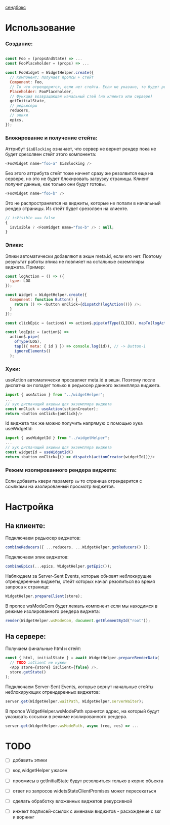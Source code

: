 [сендбокс](https://codesandbox.io/s/ssr-widgets-proto-0rlx2)

# Использование

### Создание:

```js

const Foo = (propsAndState) => ...
const FooPlaceholder = (props) => ...

const FooWidget = WidgetHelper.create({
  // Компонент; получает пропсы + стейт
  Component: Foo,
  // То что отрендерится, если нет стейта. Если не указано, то будет рендериться Component только с пропсами
  Placeholder: FooPlaceholder,
  // Функция возвращающая начальный стей (на клиента или сервере)
  getInitialState,
  // редьюсеры
  reducers,
  // эпики
  epics,
});
```

### Блокирование и получение стейта:

Аттрибут `$isBlocking` означает, что сервер не вернет рендер пока не будет срезолвен стейт этого компонента:

```js
<FooWidget name="foo-a" $isBlocking />
```

Без этого аттрибута стейт тоже начнет сразу же резолвится еще на сервере, но это не будет блокировать загрузку страницы. Клиент получит данные, как только они будут готовы.

```js
<FooWidget name="foo-b" />
```

Это не распространяется на виджиты, которые не попали в начальный рендер страницы. Из стейт будет срезолвен на клиенте.

```js
// isVisible === false
{
  isVisible ? <FooWidget name="foo-b" /> : null;
}
```

### Эпики:

Эпики автоматически добавляют в экшн meta.id, если его нет. Поэтому результат работы эпика не повлияет на остальные экземпляры виджета.
Пример:

```js
const logAction = () => ({
  type: LOG
});

const Widget = WidgetHelper.create({
  Component: function Button() {
    return () => <button onClick={dispatch(logAction())} />;
  }
});

const clickEpic = (action$) => action$.pipe(ofType(CLICK), mapTo(logAction()));

const logEpic = (action$) =>
  action$.pipe(
    ofType(LOG),
    tap(({ meta: { id } }) => console.log(id)), // -> Button-1
    ignoreElements()
  );
```

### Хуки:

useAction автоматически просавляет meta.id в экшн. Поэтому после диспатча он попадет только в редьюсер данного экземпляра виджета.

```js
import { useAction } from "../widgetHelper";
...
// хук диспачащий акшены для экземпляра виджета
const onClick = useAction(sctionCreator);
return <button onClick={onClick}/>
```

Id виджета так же можно получить напрямую с помощью хука useWidgetId:

```js
import { useWidgetId } from "../widgetHelper";
...
// хук диспачащий акшены для экземпляра виджета
const widgetId = useWidgetId()
return <button onClick={() => dispatch(actionCreator(widgetId))}/>
```

### Режим изолированного рендера виджета:

Если добавить квери параметр `sw` то страница отрендерится с ссылками на изолированный просмотр виджетов.

# Настройка

## На клиенте:

Подключаем редьюсер виджетов:

```js
combineReducers({ ...reducers, ...WidgetHelper.getReducers() });
```

Подключаем эпик виджетов:

```js
combineEpics(...epics, WidgetHelper.getEpic());
```

Наблюдаем за Server-Sent Events, которые обновят неблокирущие отрендеренные виджеты, стейт которых начал резолиться во время запроса к странице:

```js
WidgetHelper.prepareClient(store);
```

В пропсе wsModeCom будет лежать компонент если мы находимся в режиме изолированного рендера виджета:

```js
render(WidgetHelper.wsModeCom, document.getElementById("root"));
```

## На сервере:

Получаем финальные html и стейт:

```js
const { html, initialState } = await WidgetHelper.prepareRenderData(
  // TODO isClient не нужен
  <App store={store} isClient={false} />,
  store.getState()
);
```

Подключаем Server-Sent Events, которые вернут начальные стейты неблокирующих отрендеренных виджетов:

```js
server.get(WidgetHelper.waitPath, WidgetHelper.serverWaiter);
```

В пропсе WidgetHelper.wsModePath хранится адрес, на который будут указывать сссылки в режиме изолированного рендера.

```js
server.get(WidgetHelper.wsModePath, async (req, res) => ...
```

# TODO

- [ ] добавить эпики

- [ ] код widgetHelper ужасен
- [ ] просмисы в getInitialState будут резолвиться только в корне объекта
- [ ] ответ из запросов widetsStateClientPromises может пересекаться
- [ ] сделать обработку вложенных виджетов рекурсивной
- [ ] инжект подписей-ссылок с именами виджитов - расхождение с ssr и ворнинг
